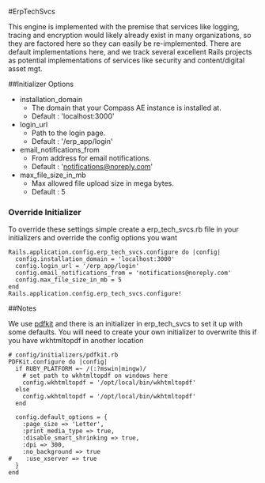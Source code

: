#ErpTechSvcs

This engine is implemented with the premise that services like logging, tracing and encryption would likely already exist in many organizations, so they are factored here so they can easily be re-implemented. There are default implementations here, and we track several excellent Rails projects as potential implementations of services like security and content/digital asset mgt.

##Initializer Options

- installation\_domain
  - The domain that your Compass AE instance is installed at.
  - Default : 'localhost:3000'
- login\_url
  - Path to the login page.
  - Default : '/erp_app/login'
- email\_notifications\_from
  - From address for email notifications.
  - Default : 'notifications@noreply.com'
- max\_file\_size\_in\_mb
  - Max allowed file upload size in mega bytes.
  - Default : 5

### Override Initializer

To override these settings simple create a erp_tech_svcs.rb file in your initializers and override the config options you want

    Rails.application.config.erp_tech_svcs.configure do |config|
      config.installation_domain = 'localhost:3000'
      config.login_url = '/erp_app/login'
      config.email_notifications_from = 'notifications@noreply.com'
      config.max_file_size_in_mb = 5
    end
    Rails.application.config.erp_tech_svcs.configure!

##Notes

We use [pdfkit](https://github.com/jdpace/PDFKit) and there is an initializer in erp\_tech\_svcs to set it up with some defaults.  You will need to create your
own initializer to overwrite this if you have wkhtmltopdf in another location

    # config/initializers/pdfkit.rb
    PDFKit.configure do |config|
      if RUBY_PLATFORM =~ /(:?mswin|mingw)/
        # set path to wkhtmltopdf on windows here
        config.wkhtmltopdf = '/opt/local/bin/wkhtmltopdf'
      else
        config.wkhtmltopdf = '/opt/local/bin/wkhtmltopdf'
      end

      config.default_options = {
        :page_size => 'Letter',
        :print_media_type => true,
        :disable_smart_shrinking => true,
        :dpi => 300,
        :no_background => true
    #    :use_xserver => true
      }
    end
